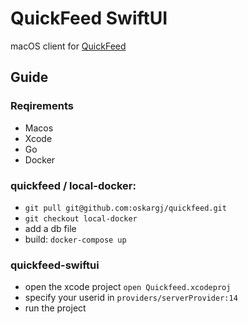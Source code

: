 # QuickFeed SwiftUI

macOS client for [QuickFeed](https://github.com/autograde/quickfeed)


## Guide
### Reqirements
* Macos 
* Xcode
* Go
* Docker

### quickfeed / local-docker:
* `git pull git@github.com:oskargj/quickfeed.git`
* `git checkout local-docker`
* add a db file
* build: `docker-compose up`

### quickfeed-swiftui
* open the xcode project
`open Quickfeed.xcodeproj`
* specify your userid in `providers/serverProvider:14`
* run the project
